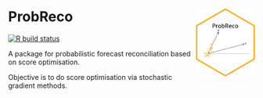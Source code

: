 # ProbReco <a href='https://https://github.com/anastasiospanagiotelis/ProbReco'><img src='hex/ProbReco.png' align="right" height="138.5" /></a>


<!-- badges: start -->
  [![R build status](https://github.com/anastasiospanagiotelis/ProbReco/workflows/R-CMD-check/badge.svg)](https://github.com/anastasiospanagiotelis/ProbReco/actions)
  <!-- badges: end -->

A package for probabilistic forecast reconciliation based on score optimisation.

Objective is to do score optimisation via stochastic gradient methods.


